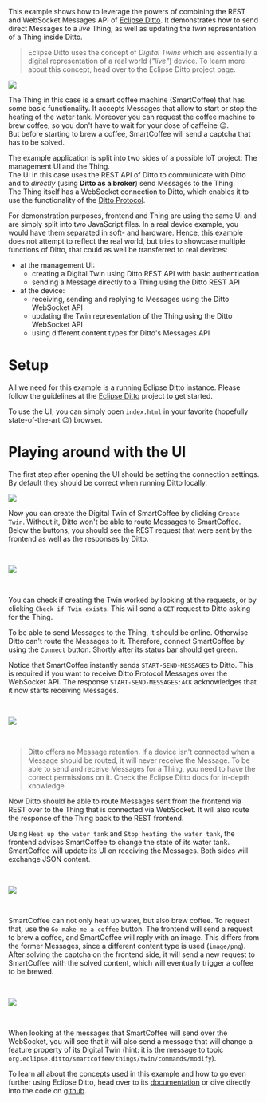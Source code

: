 This example shows how to leverage the powers of combining the REST and
WebSocket Messages API of [Eclipse Ditto](https://eclipse.org/ditto/).
It demonstrates how to send direct Messages to a *live* Thing, as well as
updating the *twin* representation of a Thing inside Ditto.

> Eclipse Ditto uses the concept of *Digital Twins* which are essentially
a digital representation of a real world (*"live"*) device. To learn
more about this concept, head over to the Eclipse Ditto project page.

![](docs/images/make-coffee.gif)

The Thing in this case is a smart coffee machine (SmartCoffee) that has
some basic functionality. It accepts Messages that allow to start or stop
the heating of the water tank. Moreover you can request the coffee
machine to brew coffee, so you don't have to wait for your dose of caffeine :wink:.<br/>
But before starting to brew a coffee, SmartCoffee will send a captcha
that has to be solved.

The example application is split into two sides of a possible IoT project:
The management UI and the Thing.<br/>
The UI in this case uses the REST API of Ditto to communicate with Ditto and to *directly* (using **Ditto as a broker**) 
send Messages to the Thing.<br/>
The Thing itself has a WebSocket connection to Ditto, which enables it
to use the functionality of the [Ditto Protocol](https://eclipse.org/ditto/protocol-overview.html).

For demonstration purposes, frontend and Thing are using the same UI and are simply
split into two JavaScript files. In a real device example, you would have
them separated in soft- and hardware. Hence, this example does not attempt to
reflect the real world, but tries to showcase multiple functions of Ditto,
that could as well be transferred to real devices:
* at the management UI:
    * creating a Digital Twin using Ditto REST API with basic authentication
    * sending a Message directly to a Thing using the Ditto REST API
* at the device:
    * receiving, sending and replying to Messages using the Ditto WebSocket API
    * updating the Twin representation of the Thing using the Ditto WebSocket API
    * using different content types for Ditto's Messages API

# Setup

All we need for this example is a running Eclipse Ditto instance.
Please follow the guidelines at the [Eclipse Ditto](https://eclipse.org/ditto/installation-running.html)
project to get started.

To use the UI, you can simply open `index.html` in your favorite (hopefully
 state-of-the-art :wink:) browser.

# Playing around with the UI

The first step after opening the UI should be setting the connection settings.
By default they should be correct when running Ditto locally.

![](docs/images/connection-settings.png)

Now you can create the Digital Twin of SmartCoffee by clicking `Create Twin`.
Without it, Ditto won't be able to route Messages to SmartCoffee. Below
the buttons, you should see the REST request that were sent by the frontend
as well as the responses by Ditto.

<br/>

![](docs/images/create-thing.gif)

<br/>

You can check if creating the Twin worked by looking at the requests, or
by clicking `Check if Twin exists`. This will send a `GET` request
to Ditto asking for the Thing.

To be able to send Messages to the Thing, it should be online. Otherwise
Ditto can't route the Messages to it. Therefore, connect SmartCoffee by
using the `Connect` button. Shortly after its status bar should get green.

Notice that SmartCoffee instantly sends `START-SEND-MESSAGES` to Ditto.
This is required if you want to receive Ditto Protocol Messages over the
WebSocket API. The response `START-SEND-MESSAGES:ACK` acknowledges that
it now starts receiving Messages.

<br/>

![](docs/images/connect-thing.gif)

<br/>

>Ditto offers no Message retention. If a device isn't connected when a Message
should be routed, it will never receive the Message. To be able to send and
receive Messages for a Thing, you need to have the correct permissions on it.
Check the Eclipse Ditto docs for in-depth knowledge.

Now Ditto should be able to route Messages sent from the frontend via REST
over to the Thing that is connected via WebSocket. It will also route
the response of the Thing back to the REST frontend.

Using `Heat up the water tank` and `Stop heating the water tank`, the frontend
advises SmartCoffee to change the state of its water tank. SmartCoffee
will update its UI on receiving the Messages. Both sides will exchange
JSON content.

<br/>

![](docs/images/water-tank.gif)

<br/>

SmartCoffee can not only heat up water, but also brew coffee. To request that, 
use the `Go make me a coffee` button. The frontend will send a request
to brew a coffee, and SmartCoffee will reply with an image. This differs
from the former Messages, since a different content type is used (`image/png`).
After solving the captcha on the frontend side, it will send a new request
to SmartCoffee with the solved content, which will eventually trigger
a coffee to be brewed.

<br/>

![](docs/images/only-coffee.gif)

<br/>

When looking at the messages that SmartCoffee will send over the WebSocket,
you will see that it will also send a message that will change a feature
property of its Digital Twin (hint: it is the message to topic
`org.eclipse.ditto/smartcoffee/things/twin/commands/modify`).

To learn all about the concepts used in this example and how to go even
further using Eclipse Ditto, head over to its [documentation](https://eclipse.org/ditto/)
or dive directly into the code on [github](https://github.com/eclipse/ditto).
